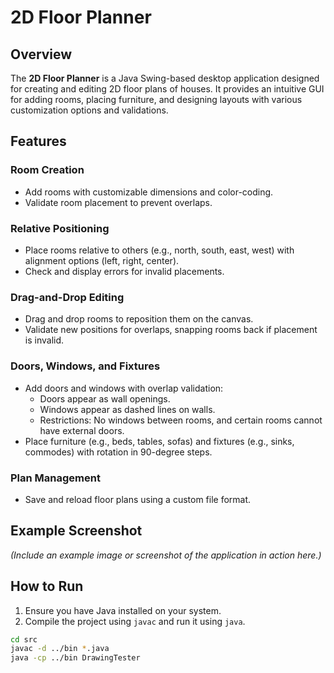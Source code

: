# 2D Floor Planner

## Overview
The **2D Floor Planner** is a Java Swing-based desktop application designed for creating and editing 2D floor plans of houses. It provides an intuitive GUI for adding rooms, placing furniture, and designing layouts with various customization options and validations.

## Features

### Room Creation
- Add rooms with customizable dimensions and color-coding.
- Validate room placement to prevent overlaps.

### Relative Positioning
- Place rooms relative to others (e.g., north, south, east, west) with alignment options (left, right, center).
- Check and display errors for invalid placements.

### Drag-and-Drop Editing
- Drag and drop rooms to reposition them on the canvas.
- Validate new positions for overlaps, snapping rooms back if placement is invalid.

### Doors, Windows, and Fixtures
- Add doors and windows with overlap validation:
  - Doors appear as wall openings.
  - Windows appear as dashed lines on walls.
  - Restrictions: No windows between rooms, and certain rooms cannot have external doors.
- Place furniture (e.g., beds, tables, sofas) and fixtures (e.g., sinks, commodes) with rotation in 90-degree steps.

### Plan Management
- Save and reload floor plans using a custom file format.

## Example Screenshot
*(Include an example image or screenshot of the application in action here.)*

## How to Run
1. Ensure you have Java installed on your system.
2. Compile the project using `javac` and run it using `java`.

```bash
cd src
javac -d ../bin *.java
java -cp ../bin DrawingTester
```

